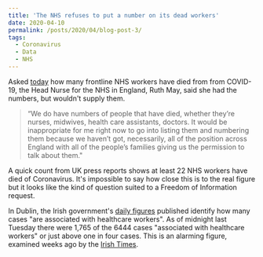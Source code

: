 ```yaml
---
title: 'The NHS refuses to put a number on its dead workers'
date: 2020-04-10
permalink: /posts/2020/04/blog-post-3/
tags:
  - Coronavirus
  - Data
  - NHS
---
```


Asked [today](https://www.youtube.com/watch?v=bThgg_U2h7A#t=41m30s) how many frontline NHS workers have died from from COVID-19, the Head Nurse for the NHS in England, Ruth May, said she had the numbers, 
but wouldn't supply them.

>“We do have numbers of people that have died, whether they’re nurses, midwives, health care assistants, doctors. 
It would be inappropriate for me right now to go into listing them and numbering them because we haven’t got, necessarily, 
all of the position across England with all of the people’s families giving us the permission to talk about them."

A quick count from UK press reports shows at least 22 NHS workers have died of Coronavirus. It's impossible to say how close this is to the real figure but it
looks like the kind of question suited to a Freedom of Information request.

In Dublin, the Irish government's [daily figures](https://www.gov.ie/en/publication/695f10-an-analysis-of-the-6444-cases-of-covid-19-in-ireland-as-of-tuesday-7/) published identify how many cases "are associated with healthcare workers". As of midnight last Tuesday
there were 1,765 of the 6444 cases "associated with healthcare workers" or just above one in four cases. This is an alarming figure, examined weeks ago by the 
[Irish Times](https://www.irishtimes.com/news/health/why-are-25-of-confirmed-covid-19-cases-health-workers-1.4213198).



